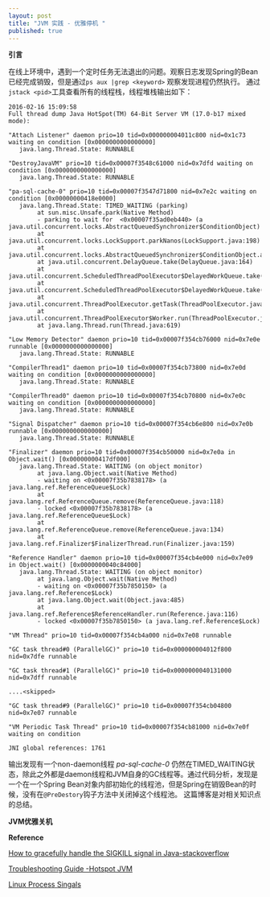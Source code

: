 ```yaml
---
layout: post
title: "JVM 实践 - 优雅停机 "
published: true
---
```




**引言**

在线上环境中，遇到一个定时任务无法退出的问题。观察日志发现Spring的Bean已经完成销毁，但是通过`ps aux |grep <keyword>` 观察发现进程仍然执行。 通过`jstack <pid>`工具查看所有的线程栈，线程堆栈输出如下：
<!-- more -->
```
2016-02-16 15:09:58
Full thread dump Java HotSpot(TM) 64-Bit Server VM (17.0-b17 mixed mode):

"Attach Listener" daemon prio=10 tid=0x000000004011c800 nid=0x1c73 waiting on condition [0x0000000000000000]
   java.lang.Thread.State: RUNNABLE

"DestroyJavaVM" prio=10 tid=0x00007f3548c61000 nid=0x7dfd waiting on condition [0x0000000000000000]
   java.lang.Thread.State: RUNNABLE

"pa-sql-cache-0" prio=10 tid=0x00007f3547d71800 nid=0x7e2c waiting on condition [0x00000000418e0000]
   java.lang.Thread.State: TIMED_WAITING (parking)
        at sun.misc.Unsafe.park(Native Method)
        - parking to wait for  <0x00007f35ad0eb440> (a java.util.concurrent.locks.AbstractQueuedSynchronizer$ConditionObject)
        at java.util.concurrent.locks.LockSupport.parkNanos(LockSupport.java:198)
        at java.util.concurrent.locks.AbstractQueuedSynchronizer$ConditionObject.awaitNanos(AbstractQueuedSynchronizer.java:2025)
        at java.util.concurrent.DelayQueue.take(DelayQueue.java:164)
        at java.util.concurrent.ScheduledThreadPoolExecutor$DelayedWorkQueue.take(ScheduledThreadPoolExecutor.java:583)
        at java.util.concurrent.ScheduledThreadPoolExecutor$DelayedWorkQueue.take(ScheduledThreadPoolExecutor.java:576)
        at java.util.concurrent.ThreadPoolExecutor.getTask(ThreadPoolExecutor.java:947)
        at java.util.concurrent.ThreadPoolExecutor$Worker.run(ThreadPoolExecutor.java:907)
        at java.lang.Thread.run(Thread.java:619)

"Low Memory Detector" daemon prio=10 tid=0x00007f354cb76000 nid=0x7e0e runnable [0x0000000000000000]
   java.lang.Thread.State: RUNNABLE

"CompilerThread1" daemon prio=10 tid=0x00007f354cb73800 nid=0x7e0d waiting on condition [0x0000000000000000]
   java.lang.Thread.State: RUNNABLE

"CompilerThread0" daemon prio=10 tid=0x00007f354cb70800 nid=0x7e0c waiting on condition [0x0000000000000000]
   java.lang.Thread.State: RUNNABLE

"Signal Dispatcher" daemon prio=10 tid=0x00007f354cb6e800 nid=0x7e0b runnable [0x0000000000000000]
   java.lang.Thread.State: RUNNABLE

"Finalizer" daemon prio=10 tid=0x00007f354cb50000 nid=0x7e0a in Object.wait() [0x00000000417df000]
   java.lang.Thread.State: WAITING (on object monitor)
        at java.lang.Object.wait(Native Method)
        - waiting on <0x00007f35b7838178> (a java.lang.ref.ReferenceQueue$Lock)
        at java.lang.ref.ReferenceQueue.remove(ReferenceQueue.java:118)
        - locked <0x00007f35b7838178> (a java.lang.ref.ReferenceQueue$Lock)
        at java.lang.ref.ReferenceQueue.remove(ReferenceQueue.java:134)
        at java.lang.ref.Finalizer$FinalizerThread.run(Finalizer.java:159)

"Reference Handler" daemon prio=10 tid=0x00007f354cb4e000 nid=0x7e09 in Object.wait() [0x0000000040c84000]
   java.lang.Thread.State: WAITING (on object monitor)
        at java.lang.Object.wait(Native Method)
        - waiting on <0x00007f35b7850150> (a java.lang.ref.Reference$Lock)
        at java.lang.Object.wait(Object.java:485)
        at java.lang.ref.Reference$ReferenceHandler.run(Reference.java:116)
        - locked <0x00007f35b7850150> (a java.lang.ref.Reference$Lock)

"VM Thread" prio=10 tid=0x00007f354cb4a000 nid=0x7e08 runnable 

"GC task thread#0 (ParallelGC)" prio=10 tid=0x000000004012f800 nid=0x7dfe runnable 

"GC task thread#1 (ParallelGC)" prio=10 tid=0x0000000040131000 nid=0x7dff runnable 

....<skipped> 

"GC task thread#9 (ParallelGC)" prio=10 tid=0x00007f354cb04800 nid=0x7e07 runnable 

"VM Periodic Task Thread" prio=10 tid=0x00007f354cb81000 nid=0x7e0f waiting on condition 

JNI global references: 1761
```
输出发现有一个non-daemon线程 *pa-sql-cache-0* 仍然在TIMED_WAITING状态，除此之外都是daemon线程和JVM自身的GC线程等。通过代码分析，发现是一个在一个Spring Bean对象内部初始化的线程池，但是Spring在销毁Bean的时候，没有在`@PreDestory`钩子方法中关闭掉这个线程池。
这篇博客是对相关知识点的总结。

**JVM优雅关机**


**Reference**

[How to gracefully handle the SIGKILL signal in Java-stackoverflow](http://stackoverflow.com/questions/2541597/how-to-gracefully-handle-the-sigkill-signal-in-java)

[Troubleshooting Guide -Hotspot JVM](http://www.oracle.com/technetwork/java/javase/index-137495.html)

[Linux Process Singals](http://tldp.org/LDP/Bash-Beginners-Guide/html/sect_12_01.html)
